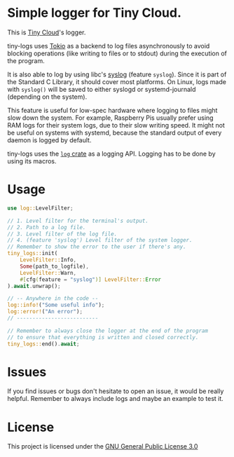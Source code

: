 # Simple logger for Tiny Cloud.

This is [Tiny Cloud](https://github.com/personal-tiny-cloud/tiny-cloud)'s logger.

tiny-logs uses [Tokio](https://tokio.rs/) as a backend to log files asynchronously to avoid blocking operations
(like writing to files or to stdout) during the execution of the program.

It is also able to log by using libc's [syslog](https://www.man7.org/linux/man-pages/man3/openlog.3.html)
(feature `syslog`). Since it is part of the Standard C Library, it should cover most platforms.
On Linux, logs made with `syslog()` will be saved to either syslogd or systemd-journald (depending on the system).

This feature is useful for low-spec hardware where logging to files might slow down the
system. For example, Raspberry Pis usually prefer using RAM logs for their system logs,
due to their slow writing speed. It might not be useful on systems with systemd, because the
standard output of every daemon is logged by default.

tiny-logs uses the [`log` crate](https://docs.rs/log/latest/log/) as a logging API.
Logging has to be done by using its macros.

# Usage

```rust
use log::LevelFilter;

// 1. Level filter for the terminal's output.
// 2. Path to a log file.
// 3. Level filter of the log file.
// 4. (feature 'syslog') Level filter of the system logger.
// Remember to show the error to the user if there's any.
tiny_logs::init(
    LevelFilter::Info,
    Some(path_to_logfile),
    LevelFilter::Warn,
    #[cfg(feature = "syslog")] LevelFilter::Error
).await.unwrap();

// -- Anywhere in the code --
log::info!("Some useful info");
log::error!("An error");
// --------------------------

// Remember to always close the logger at the end of the program
// to ensure that everything is written and closed correctly.
tiny_logs::end().await;
```

# Issues

If you find issues or bugs don't hesitate to open an issue, it would be really helpful.
Remember to always include logs and maybe an example to test it.

# License

This project is licensed under the [GNU General Public License 3.0](/LICENSE)

